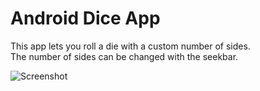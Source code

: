 # Android Dice App
This app lets you roll a die with a custom number of sides.  
The number of sides can be changed with the seekbar.

![Screenshot](https://user-images.githubusercontent.com/30440621/44165915-4a964480-a0ca-11e8-9a15-c9a908eb091f.png)
